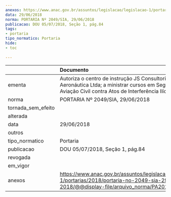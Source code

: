 ```yaml
---
anexos: https://www.anac.gov.br/assuntos/legislacao/legislacao-1/portarias/2018/portaria-no-2049-sia-29-06-2018/@@display-file/arquivo_norma/PA2018-2049.pdf
data: 29/06/2018
norma: PORTARIA Nº 2049/SIA, 29/06/2018
publicacao: DOU 05/07/2018, Seção 1, pág.84
tags:
- portaria
tipo_normatico: Portaria
hide: 
- toc 
 
---
```


|                    | Documento                                                                                                                                                      |
|:-------------------|:---------------------------------------------------------------------------------------------------------------------------------------------------------------|
| ementa             | Autoriza o centro de instrução JS Consultoria Aeronáutica Ltda; a ministrar cursos em Segurança da Aviação Civil contra Atos de Interferência Ilícita (AVSEC). |
| norma              | PORTARIA Nº 2049/SIA, 29/06/2018                                                                                                                               |
| tornada_sem_efeito |                                                                                                                                                                |
| alterada           |                                                                                                                                                                |
| data               | 29/06/2018                                                                                                                                                     |
| outros             |                                                                                                                                                                |
| tipo_normatico     | Portaria                                                                                                                                                       |
| publicacao         | DOU 05/07/2018, Seção 1, pág.84                                                                                                                                |
| revogada           |                                                                                                                                                                |
| em_vigor           |                                                                                                                                                                |
| anexos             | https://www.anac.gov.br/assuntos/legislacao/legislacao-1/portarias/2018/portaria-no-2049-sia-29-06-2018/@@display-file/arquivo_norma/PA2018-2049.pdf           |